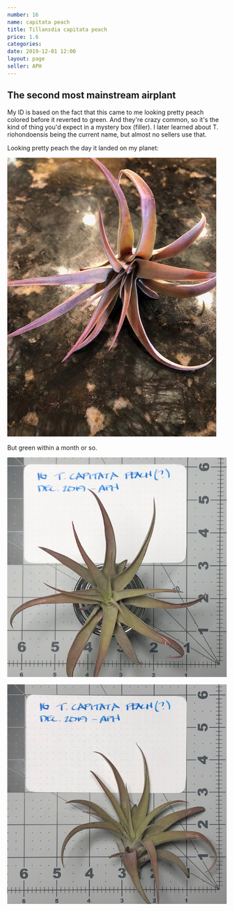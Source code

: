 ```yaml
---
number: 16
name: capitata peach
title: Tillansdia capitata peach
price: 1.6
categories:
date: 2019-12-01 12:00
layout: page
seller: APH
---
```

## The second most mainstream airplant

My ID is based on the fact that this came to me looking pretty peach colored before it reverted to green. And they're crazy common, so it's the kind of thing you'd expect in a mystery box (filler). I later learned about T. riohondoensis being the current name, but almost no sellers use that.

Looking pretty peach the day it landed on my planet:

!["Tillandsia capitata peach"](/i/IMG_5474.jpeg "Tillandsia capitata peach")

But green within a month or so.

!["Tillandsia capitata peach"](/i/IMG_5844.jpeg "Tillandsia capitata peach")

!["Tillandsia capitata peach"](/i/IMG_5845.jpeg "Tillandsia capitata peach")
